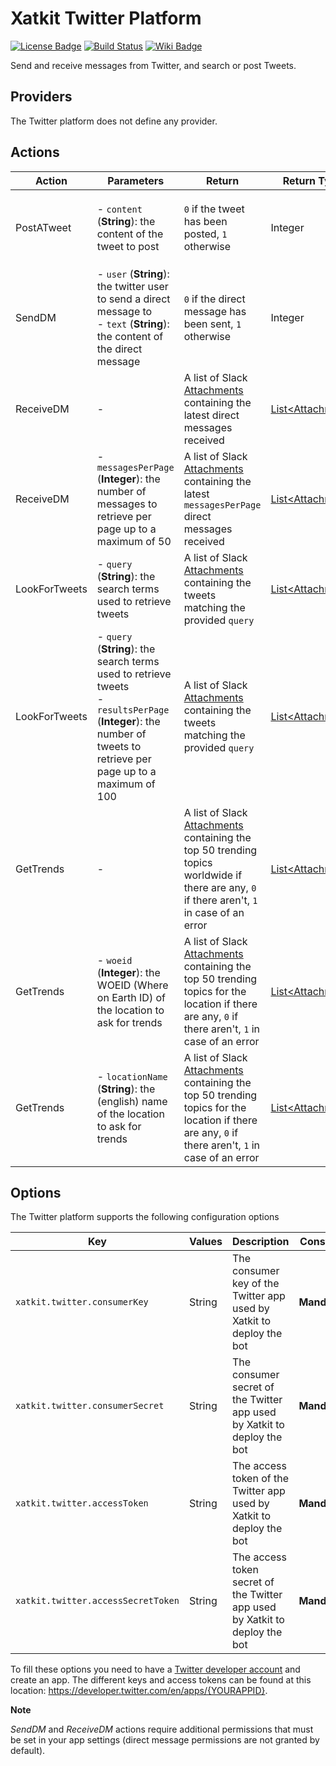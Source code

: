 Xatkit Twitter Platform
=====

[![License Badge](https://img.shields.io/badge/license-EPL%202.0-brightgreen.svg)](https://opensource.org/licenses/EPL-2.0)
[![Build Status](https://travis-ci.com/xatkit-bot-platform/xatkit-uml-platform.svg?branch=master)](https://travis-ci.com/xatkit-bot-platform/xatkit-uml-platform)
[![Wiki Badge](https://img.shields.io/badge/doc-wiki-blue)](https://github.com/xatkit-bot-platform/xatkit/wiki/Xatkit-Twitter-Platform)


Send and receive messages from Twitter, and search or post Tweets.

## Providers

The Twitter platform does not define any provider.

## Actions

| Action  | Parameters | Return                                  | Return Type | Description                                     |
| ------- | ---------- | --------------------------------------- | ----------- | ----------------------------------------------- |
| PostATweet | - `content` (**String**): the content of the tweet to post          | `0` if the tweet has been posted, `1` otherwise   | Integer      | Posts a tweet on behalf of the configured user with the provided `content` |
| SendDM | - `user` (**String**): the twitter user to send a direct message to<br/>- `text` (**String**): the content of the direct message | `0` if the direct message has been sent, `1` otherwise | Integer | Sends a direct message to the provided `user` with the given `text` |
| ReceiveDM | - | A list of Slack [Attachments](https://github.com/seratch/jslack) containing the latest direct messages received | [List\<Attachment\>](https://github.com/seratch/jslack) | Retrieves the latest direct messages received by the configured user |
| ReceiveDM |  - `messagesPerPage` (**Integer**): the number of messages to retrieve per page up to a maximum of 50 | A list of Slack [Attachments](https://github.com/seratch/jslack) containing the latest `messagesPerPage` direct messages received | [List\<Attachment\>](https://github.com/seratch/jslack) | Retrieves the latest `messagesPerPage` direct messages received by the configured user |
| LookForTweets | - `query` (**String**): the search terms used to retrieve tweets | A list of Slack [Attachments](https://github.com/seratch/jslack) containing the tweets matching the provided `query` | [List\<Attachment\>](https://github.com/seratch/jslack) | Retrieves a series of tweets matching the provided search `query` |
| LookForTweets | - `query` (**String**): the search terms used to retrieve tweets<br/>- `resultsPerPage` (**Integer**): the number of tweets to retrieve per page up to a maximum of 100  | A list of Slack [Attachments](https://github.com/seratch/jslack) containing the tweets matching the provided `query` | [List\<Attachment\>](https://github.com/seratch/jslack) | Retrieves a series of tweets matching the provided search `query` |
| GetTrends | - | A list of Slack [Attachments](https://github.com/seratch/jslack) containing the top 50 trending topics worldwide if there are any, `0` if there aren't, `1` in case of an error | [List\<Attachment\>](https://github.com/seratch/jslack) | Retrieves the top 50 trending topics worldwide |
| GetTrends | - `woeid` (**Integer**): the WOEID (Where on Earth ID) of the location to ask for trends | A list of Slack [Attachments](https://github.com/seratch/jslack) containing the top 50 trending topics for the location if there are any, `0` if there aren't, `1` in case of an error | [List\<Attachment\>](https://github.com/seratch/jslack) | Retrieves the top 50 trending topics of the location identified by `woeid`  |
| GetTrends | - `locationName` (**String**): the (english) name of the location to ask for trends | A list of Slack [Attachments](https://github.com/seratch/jslack) containing the top 50 trending topics for the location if there are any, `0` if there aren't, `1` in case of an error | [List\<Attachment\>](https://github.com/seratch/jslack) | Retrieves the top 50 trending topics of the location with (english) name `locationName`  |


## Options

The Twitter platform supports the following configuration options

| Key                  | Values | Description                                                  | Constraint    |
| -------------------- | ------ | ------------------------------------------------------------ | ------------- |
| `xatkit.twitter.consumerKey` | String | The consumer key of the Twitter app used by Xatkit to deploy the bot | **Mandatory** |
| `xatkit.twitter.consumerSecret` | String | The consumer secret of the Twitter app used by Xatkit to deploy the bot | **Mandatory** |
| `xatkit.twitter.accessToken` | String | The access token of the Twitter app used by Xatkit to deploy the bot | **Mandatory** |
| `xatkit.twitter.accessSecretToken` | String | The access token secret of the Twitter app used by Xatkit to deploy the bot | **Mandatory** |

To fill these options you need to have a [Twitter developer account](https://developer.twitter.com/) and create an app. The different keys and access tokens can be found at this location: https://developer.twitter.com/en/apps/{YOURAPPID}.

**Note**

*SendDM* and *ReceiveDM* actions require additional permissions that must be set in your app settings (direct message permissions are not granted by default).
